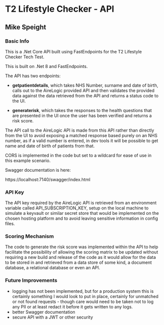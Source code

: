 # T2 Lifestyle Checker - API

## Mike Speight

### Basic Info

This is a .Net Core API built using FastEndpoints for the T2 Lifestyle Checker Tech Test.

This is built on .Net 8 and FastEndpoints.

The API has two endpoints:

- **getpatientdetails**, which takes NHS Number, surname and date of birth, calls out to the AireLogic provided API and then validates the provided data against the data retrieved from the API and returns a status code to the UI.

- **generaterisk**, which takes the responses to the health questions that are presented in the UI once the user has been verified and returns a risk score.

The API call to the AireLogic API is made from this API rather than directly from the UI to avoid exposing a matched response based purely on an NHS number, as if a valid number is entered, in dev tools it will be possible to get name and date of birth of patients from that.

CORS is implemented in the code but set to a wildcard for ease of use in this example scenario.

Swagger documentation is here:

https://localhost:7140/swagger/index.html

### API Key

The API key required by the AireLogic API is retrieved from an environment variable called API_SUBSCRIPTION_KEY, setup on the local machine to simulate a keyvault or similar secret store that would be implemented on the chosen hosting platform and to avoid leaving sensitive information in config files.

### Scoring Mechanism

The code to generate the risk score was implemented within the API to help facilitate the possibility of allowing the scoring matrix to be updated without requiring a new build and release of the code as it would allow for the data to be stored in and retrieved from a data store of some kind, a document database, a relational database or even an API.

### Future Improvements

- logging has not been implemented, but for a production system this is certainly something I would look to put in place, certainly for unmatched or not found requests - though care would need to be taken not to log any PII or at least redact it before it gets written to any logs.
- better Swagger documentation
- secure API with a JWT or other security
